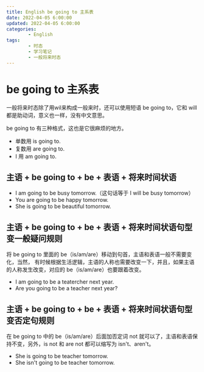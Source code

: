 ```yaml
---
title: English be going to 主系表
date: 2022-04-05 6:00:00
updated: 2022-04-05 6:00:00
categories:
        - English
tags:
        - 时态
        - 学习笔记 
        - 一般将来时态
---
```


# be going to 主系表

一般将来时态除了用wil来构成一般来时，还可以使用短语 be going to，它和 will 都是助动词，意义也一样，没有中文意思。

be going to 有三种格式，这也是它很麻烦的地方。

- 单数用 is going to.
- 复数用 are going to.
- I 用 am going to.

## 主语 + be going to + be + 表语 + 将来时间状语

- I am going to be busy tomorrow.（这句话等于 I will be busy tomorrow）
- You are going to be happy tomorrow.
- She is going to be beautiful tomorrow.

## 主语 + be going to + be + 表语 + 将来时间状语句型变一般疑问规则

将 be going to 里面的 be（is/am/are）移动到句首，主语和表语一般不需要变化，当然， 有时候根据生活逻辑，主语的人称也需要改变一下，并且，如果主语的人称发生改变，对应的 be（is/am/are）也要跟着改变。

- I am going to be  a teatercher next year.
- Are you going to be a teacher next year?

## 主语 + be going to + be + 表语 + 将来时间状语句型变否定句规则

在 be going to 中的 be（is/am/are）后面加否定词 not 就可以了，主语和表语保持不变，另外，is not 和 are not  都可以缩写为 isn't、aren't。

- She is going to be teacher tomorrow.
- She isn't going to be teacher tomorrow.

